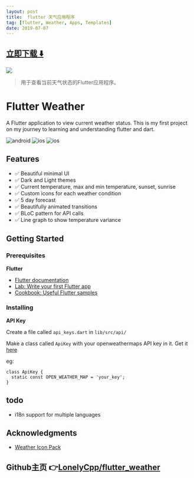 ```yaml
---
layout: post
title:  flutter 天气应用程序 
tag: [flutter, Weather, Apps, Templates]
date: 2019-07-07
---
```


 


## [立即下载 ️⬇️ ](https://codeload.github.com/LonelyCpp/flutter_weather/zip/master) 


 
![](https://flutterawesome.com/content/images/2019/06/Flutter-Weather.jpg)
 
>
> 用于查看当前天气状态的Flutter应用程序。
>

 
# Flutter Weather

A Flutter application to view current weather status.
This is my first project on my journey to learning and understanding flutter and dart.

![android](./screenshots/android.png?raw=true 'android')
![ios](./screenshots/ios.gif?raw=true 'ios')
![ios](./screenshots/ios_chart.gif?raw=true 'ios')

## Features
- :white_check_mark: Beautiful minimal UI
- :white_check_mark: Dark and Light themes
- :white_check_mark: Current temperature, max and min temperature, sunset, sunrise
- :white_check_mark: Custom icons for each weather condition
- :white_check_mark: 5 day forecast
- :white_check_mark: Beautifully animated transitions
- :white_check_mark: BLoC pattern for API calls
- :white_check_mark: Line graph to show temperature variance

## Getting Started

### Prerequisites
**Flutter**
- [Flutter documentation](https://flutter.dev/docs)
- [Lab: Write your first Flutter app](https://flutter.dev/docs/get-started/codelab)
- [Cookbook: Useful Flutter samples](https://flutter.dev/docs/cookbook)


### Installing

**API Key**

Create a file called `api_keys.dart` in `lib/src/api/`

Make a class called `ApiKey` with your openweathermaps API key in it. Get it [here](https://openweathermap.org/api)

eg:
  ```
  class ApiKey {
    static const OPEN_WEATHER_MAP = 'your_key';
  }
  ```

## todo
- i18n support for multiple languages

## Acknowledgments

* [Weather Icon Pack](https://erikflowers.github.io/weather-icons/)


## Github主页 👉[LonelyCpp/flutter_weather](http://github.com/LonelyCpp/flutter_weather)